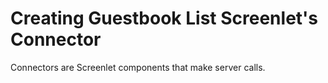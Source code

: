 # Creating Guestbook List Screenlet's Connector

Connectors are Screenlet components that make server calls. 
<!-- Explain how connectors aren't required in non-list screenlets?-->